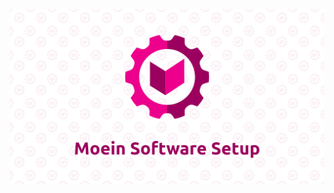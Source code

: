 ![MoeinSoftwareSetup Logo](https://github.com/MoeinSoftwareSetup/.github/blob/main/profile/mss.png?raw=true)
